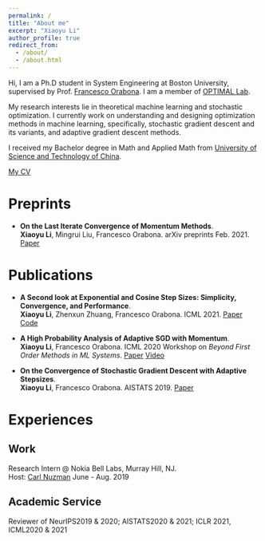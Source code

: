 ```yaml
---
permalink: /
title: "About me"
excerpt: "Xiaoyu Li"
author_profile: true
redirect_from: 
  - /about/
  - /about.html
---
```


Hi, I am a Ph.D student in System Engineering at Boston University, supervised by Prof. [Francesco Orabona](http://francesco.orabona.com). I am a member of [OPTIMAL Lab](https://sites.google.com/view/optimal-lab/home). 

My research interests lie in theoretical machine learning and stochastic optimization. I currently work on understanding and designing optimization methods in machine learning, specifically, stochastic gradient descent and its variants, and adaptive gradient descent methods.   

I received my Bachelor degree in Math and Applied Math from [University of Science and Technology of China](http://en.ustc.edu.cn).  

[My CV](https://xiaoyuli94.github.io/files/mycv.pdf)

Preprints
======
- <b>On the Last Iterate Convergence of Momentum Methods</b>.       
 <b>Xiaoyu Li</b>, Mingrui Liu, Francesco Orabona. arXiv preprints Feb. 2021. [Paper](https://arxiv.org/abs/2102.07002) 
 
 Publications
======
- <b>A Second look at Exponential and Cosine Step Sizes: Simplicity, Convergence, and Performance</b>.       
 <b>Xiaoyu Li</b>, Zhenxun Zhuang, Francesco Orabona. ICML 2021. [Paper](https://arxiv.org/abs/2002.05273) [Code](https://github.com/zhenxun-zhuang/SGD-Exponential-Stepsize)

-  <b>A High Probability Analysis of Adaptive SGD with Momentum</b>.                               
 <b>Xiaoyu Li</b>, Francesco Orabona. ICML 2020 Workshop on <i>Beyond First Order Methods in ML Systems</i>. [Paper](https://arxiv.org/abs/2007.14294) [Video](https://drive.google.com/file/d/1NlRfBisiuAcHjjEebiufpAyJUqE_kZTb/view)

- <b>On the Convergence of Stochastic Gradient Descent with Adaptive Stepsizes</b>.                               
 <b>Xiaoyu Li</b>, Francesco Orabona. AISTATS 2019. [Paper](http://proceedings.mlr.press/v89/li19c)

Experiences
======

Work
---- 
Research Intern @ Nokia Bell Labs, Murray Hill, NJ.    
Host: [Carl Nuzman](https://www.bell-labs.com/usr/carl.nuzman)           June - Aug. 2019  

Academic Service 
----
Reviewer of NeurIPS2019 & 2020; AISTATS2020 & 2021;  ICLR 2021, ICML2020 & 2021



